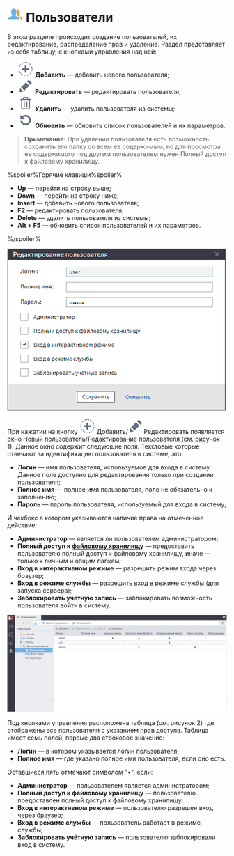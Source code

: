 # ![Пользователи](../images/icons/admin_18/admin_default-02.svg) Пользователи

В этом разделе происходит создание пользователей, их редактирование, распределение прав и удаление. Раздел представляет из себя таблицу, с кнопками управления над ней:

* ![Добавить](../images/icons/toolbar-controls_18x18/toolbar-controls_18x18_plus_default.svg) **Добавить** — добавить нового пользователя;
* ![Редактировать](../images/icons/toolbar-controls_18x18/toolbar-controls_18x18_edit_default.svg) **Редактировать** — редактировать пользователя;
* ![Удалить](../images/icons/toolbar-controls_18x18/toolbar-controls_18x18_delete_default.svg) **Удалить** — удалить пользователя из системы;
* ![Обновить](../images/icons/toolbar-controls_18x18/toolbar-controls_18x18_refresh_default.svg) **Обновить** — обновить список пользователей и их параметров.

> **Примечание:** При удалении пользователя есть возможность сохранить его папку со всем ее содержимым, но для просмотра ее содержимого под другим пользователем нужен Полный доступ к файловому хранилищу.

%spoiler%Горячие клавиши%spoiler%

* **Up** — перейти на строку выше;
* **Down** — перейти на строку ниже;
* **Insert** — добавить нового пользователя;
* **F2** — редактировать пользователя;
* **Delete** — удалить пользователя из системы;
* **Alt + F5** — обновить список пользователей и их параметров.

%/spoiler%

![Редактирование пользователя.](./users-2.png)

При нажатии на кнопку ![Добавить](../images/icons/toolbar-controls_18x18/toolbar-controls_18x18_plus_default.svg) Добавить/![Редактировать](../images/icons/toolbar-controls_18x18/toolbar-controls_18x18_edit_default.svg)Редактировать появляется окно Новый пользователь/Редактирование пользователя (см. рисунок 1). Данное окно содержит следующие поля. Текстовые которые отвечают за идентификацию пользователя в системе, это:

* **Логин** — имя пользователя, используемое для входа в систему. Данное поле доступно для редактирования только при создании пользователя;
* **Полное имя** — полное имя пользователя, поле не обязательно к заполнению;
* **Пароль** — пароль пользователя, используемый для входа в систему;

И чекбокс в котором указываются наличие права на отмеченное действие:

* **Администратор** — является ли пользователем администратором;
* **Полный доступ к [файловому хранилищу](../location_user_files.md)** — предоставить пользователю полный доступ к файловому хранилищу, иначе — только к личным и общим папкам;
* **Вход в интерактивном режиме** — разрешить режим входа через браузер;
* **Вход в режиме службы** — разрешить вход в режиме службы (для запуска сервера);
* **Заблокировать учётную запись** — заблокировать возможность пользователя войти в систему.

![Раздел Пользователи с таблицей прав.](./users-1.png)

Под кнопками управления расположена таблица (см. рисунок 2) где отображены все пользователи с указанием прав доступа. Таблица имеет семь полей, первые два строковое значение:
* **Логин** — в котором указывается логин пользователя;
* **Полное имя** — где указано полное имя пользователя, если оно есть.

Оставшиеся пять отмечают символом "•", если:
* **Администратор** — пользователем является администратором;
* **Полный доступ к файловому хранилищу** — пользователю предоставлен полный доступ к файловому хранилищу;
* **Вход в интерактивном режиме** — пользователю разрешен вход через браузер;
* **Вход в режиме службы** — пользователь работает в режиме службы;
* **Заблокировать учётную запись** — пользователю заблокировали вход в систему.